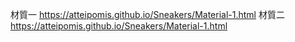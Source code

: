 材質一
https://atteipomis.github.io/Sneakers/Material-1.html
材質二
https://atteipomis.github.io/Sneakers/Material-1.html
